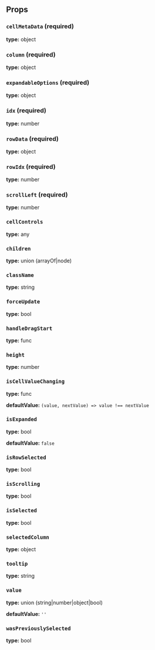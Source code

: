 

Props
-----

### `cellMetaData` (required)

**type:** object  


### `column` (required)

**type:** object  


### `expandableOptions` (required)

**type:** object  


### `idx` (required)

**type:** number  


### `rowData` (required)

**type:** object  


### `rowIdx` (required)

**type:** number  


### `scrollLeft` (required)

**type:** number  


### `cellControls`

**type:** any  


### `children`

**type:** union (arrayOf|node) 


### `className`

**type:** string  


### `forceUpdate`

**type:** bool  


### `handleDragStart`

**type:** func  


### `height`

**type:** number  


### `isCellValueChanging`

**type:** func  

 **defaultValue:** `(value, nextValue) => value !== nextValue`


### `isExpanded`

**type:** bool  

 **defaultValue:** `false`


### `isRowSelected`

**type:** bool  


### `isScrolling`

**type:** bool  


### `isSelected`

**type:** bool  


### `selectedColumn`

**type:** object  


### `tooltip`

**type:** string  


### `value`

**type:** union (string|number|object|bool) 

 **defaultValue:** `''`


### `wasPreviouslySelected`

**type:** bool  

